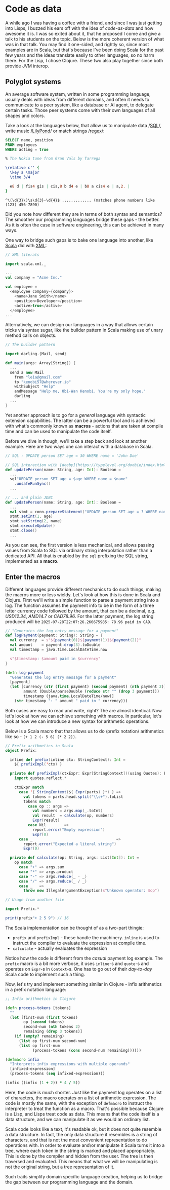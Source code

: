 # Code as data

A while ago I was having a coffee with a friend, and since I was just getting into Lisps, I buzzed his ears off with the idea of *code-as-data* and how awesome it is. I was so exited about it, that he proposed I come and give a talk to his students on the topic. Below is the more coherent version of what was in that talk. You may find it one-sided, and rightly so, since most examples are in Scala, but that's because I've been doing Scala for the past few years and the ideas translate easily to other languages, so no harm there. For the Lisp, I chose Clojure. These two also play together since both provide JVM interop.

## Polyglot systems

An average software system, written in some programming language, usually deals with ideas from different domains, and often it needs to communicate to a peer system, like a database or AI agent, to delegate certain tasks. Those peer systems come with their own languages of all shapes and colors.

Take a look at the languages below, that allow us to manipulate data /[SQL](https://en.wikipedia.org/wiki/SQL)/, write music /[LilyPond](https://lilypond.org/)/ or match strings /[regex](https://en.wikipedia.org/wiki/Regular_expression)/:

```sql
SELECT name, position
FROM employees
WHERE acting = true
```

```lilypond
% The Nokia tune from Gran Vals by Tarrega

\relative c'' {
  \key a \major
  \time 3/4

  e8 d | fis4 gis | cis,8 b d4 e | b8 a cis4 e | a,2. |
}
```

```regex
^\(\d{3}\)\s\d{3}-\d{4}$ ............. (matches phone numbers like (123) 456-7890)
```

Did you note how different they are in terms of both syntax and semantics? The smoother our programming languages bridge these gaps - the better. As it is often the case in software engineering, this can be achieved in many ways.

One way to bridge such gaps is to bake one language into another, like [Scala](https://docs.scala-lang.org/) did with [XML](https://en.wikipedia.org/wiki/XML):

```scala
// XML literals

import scala.xml._

...
val company = "Acme Inc."

val employee =
  <employee company={company}>
    <name>Jane Smith</name>
    <position>Developer</position>
    <active>true</active>
  </employee>
...
```

Alternatively, we can design our languages in a way that allows certain tricks via syntax sugar, like the builder pattern in Scala making use of unary method calls on objects.

```scala
// The builder pattern

import darling.{Mail, send}

def main(args: Array[String]) {
  ...
  send a new Mail
    from "leia@gmail.com"
    to "kenobi57@wherever.io"
    withSubject "Help"
    andMessage "Help me, Obi-Wan Kenobi. You're my only hope."
    darling
  ...
}
```

Yet another approach is to go for a *general* language with syntactic extension capabilities. The latter can be a powerful tool and is achieved with what's commonly known as **macros** - actions that are taken at compile time and can be used to manipulate the code itself.

Before we dive in though, we'll take a step back and look at another example. Here are two ways one can interact with a database in Scala.

```scala
// SQL : UPDATE person SET age = 30 WHERE name = 'John Doe'

// SQL interaction with [dooby](https://typelevel.org/doobie/index.html)
def updatePerson(name: String, age: Int): Boolean =
  ...
  sql"UPDATE person SET age = $age WHERE name = $name"
    .unsafeRunSync()
  ...

// ... and plain JDBC
def updatePerson(name: String, age: Int): Boolean =
  ...
  val stmt = conn.prepareStatement("UPDATE person SET age = ? WHERE name = ?")
  stmt.setInt(1, age)
  stmt.setString(2, name)
  stmt.executeUpdate()
  stmt.close()
  ...
```

As you can see, the first version is less mechanical, and allows passing values from Scala to SQL via ordinary string interpolation rather than a dedicated API. All that is enabled by the `sql` prefixing the SQL string, implemented as a **macro**.

## Enter the macros

Different languages provide different mechanics to do such things, making the macros more or less wieldy. Let's look at how this is done in Scala and Clojure. First we'll write a simple function to parse a payment string into a log. The function assumes the payment info to be in the form of a three letter currency code followed by the amount, that can be a decimal, e.g. *USD12.34*, *AMD14.7* or *CAD78.96*. For the latter payment, the log string produced will be `2025-07-28T22:07:26.266675985: 78.96 paid in CAD`.

```scala
// "Generates the log entry message for a payment"
def logPayment(payment: String): String = {
  val currency  = s"${payment(0)}${payment(1)}${payment(2)}"
  val amount    = payment.drop(3).toDouble
  val timestamp = java.time.LocalDateTime.now

  s"$timestamp: $amount paid in $currency"
}
```

```clojure
(defn log-payment
  "Generates the log entry message for a payment"
  [payment]
  (let [currency (str (first payment) (second payment) (nth payment 2))
        amount (Double/parseDouble (reduce str "" (drop 3 payment)))
        timestamp (java.time.LocalDateTime/now)]
    (str timestamp ": " amount " paid in " currency)))
```

Both cases are easy to read and write, right? The are almost identical. Now let's look at how we can achieve something with macros. In particular, let's look at how we can introduce a new syntax for arithmetic operations.

Below is a Scala macro that that allows us to do /prefix notation/ arithmetics like so - `(+ 1 2 (- 5 6) (* 2 2))`.

```scala
// Prefix arithmetics in Scala
object Prefix:

  inline def prefix(inline ctx: StringContext): Int =
    ${ prefixImpl('ctx) }

  private def prefixImpl(ctxExpr: Expr[StringContext])(using Quotes): Expr[Int] =
    import quotes.reflect.*

    ctxExpr match
      case '{ StringContext(${ Expr(parts) }*) } =>
        val tokens = parts.head.split("\\s+").toList
        tokens match
          case op :: args =>
            val numbers = args.map(_.toInt)
            val result  = calculate(op, numbers)
            Expr(result)
          case Nil        =>
            report.error("Empty expression")
            Expr(0)
      case _                                     =>
        report.error("Expected a literal string")
        Expr(0)

  private def calculate(op: String, args: List[Int]): Int =
    op match
      case "+" => args.sum
      case "*" => args.product
      case "-" => args.reduce(_ - _)
      case "/" => args.reduce(_ / _)
      case _   =>
        throw new IllegalArgumentException(s"Unknown operator: $op")

// Usage from another file

import Prefix.*

print(prefix"+ 2 5 9") // 16
```

The Scala implementation can be thought of as a two-part thingie:

- `prefix` and `prefixImpl` - these handle the machinery. `inline` is used to instruct the compiler to evaluate the expression at compile time.
- `calculate` - actually evaluates the expression

Notice how the code is different from the *casual* payment log example. The `prefix` macro is a bit more verbose, it uses `inline`-s and `quote`-s and operates on `Expr`-s in `Context`-s. One has to go out of their *day-to-day* Scala code to implement such a thing.

Now, let's try and implement something similar in Clojure - infix arithmetics in a prefix notation language:

```clojure
;; Infix arithmetics in Clojure

(defn process-tokens [tokens]
  ""
  (let [first-num (first tokens)
        op (second tokens)
        second-num (nth tokens 2)
        remaining (drop 3 tokens)]
    (if (empty? remaining)
      (list op first-num second-num)
      (list op first-num
            (process-tokens (cons second-num remaining))))))

(defmacro infix
  "Interprets infix expressions with multiple operands"
  [infixed-expression]
  (process-tokens (seq infixed-expression)))

(infix ((infix (1 + 2)) * 4 / 5))
```

Here, the code is much shorter. Just like the payment log operates on a list of characters, the macro operates on a list of arithmetic expression. The code is mostly the same, with the exception of `defmacro` to instruct the interpreter to treat the function as a macro. That's possible because Clojure is a Lisp, and Lisps treat code as data. This means that the code itself is a data structure, and we can manipulate it as we would an ordinary list.

Scala code looks like a text, it's readable ok, but it does not quite resemble a data structure. In fact, the only data structure it resembles is a string of characters, and that is not the most convenient representation to do operations with. In order to evaluate and\or manipulate it Scala turns it into a tree, where each token in the string is marked and placed appropriately. This is done by the compiler and hidden from the user. The tree is then traversed and evaluated. This means that what we will be manipulating is not the original string, but a tree representation of it.

Such traits simplify domain specific language creation, helping us to bridge the gap between our programming language and the domain.
